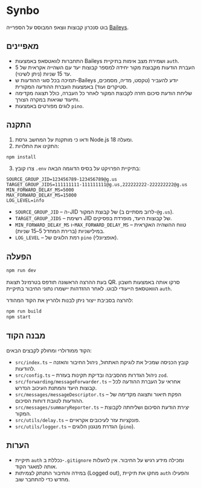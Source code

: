 # Synbo

בוט סנכרון קבוצות ווצאפ המבוסס על הספרייה [Baileys](https://baileys.wiki/).

## מאפיינים

- התחברות לוואטסאפ באמצעות Baileys ושמירת מצב אימות בתיקיית `auth`.
- העברת הודעות מקבוצת מקור יחידה למספר קבוצות יעד עם השהייה אקראית של 5 עד 15 שניות (ניתן לשינוי).
- תמיכה בכל סוגי ההודעות ש-Baileys יודע להעביר (טקסט, מדיה, מסמכים, סטיקרים ועוד) באמצעות העברת ההודעה המקורית.
- שליחת הודעת סיכום חזרה לקבוצת המקור לאחר כל העברה, כולל תצוגה מקדימה ותיעוד שגיאות במקרה הצורך.
- לוגים מפורטים באמצעות `pino`.

## התקנה

1. ודאו כי מותקנת על המחשב גרסת Node.js 18 ומעלה.
2. התקינו את התלויות:

```bash
npm install
```

3. צרו קובץ `.env` בתיקיית הפרויקט על בסיס הדוגמה הבאה:

```
SOURCE_GROUP_JID=123456789-123456789@g.us
TARGET_GROUP_JIDS=111111111-111111111@g.us,222222222-222222222@g.us
MIN_FORWARD_DELAY_MS=5000
MAX_FORWARD_DELAY_MS=15000
LOG_LEVEL=info
```

- `SOURCE_GROUP_JID` – ה-JID של קבוצת המקור (לרוב מסתיים ב-`@g.us`).
- `TARGET_GROUP_JIDS` – רשימת JID של קבוצות היעד, מופרדת בפסיקים.
- `MIN_FORWARD_DELAY_MS` ו-`MAX_FORWARD_DELAY_MS` – טווח ההשהיה האקראית במילישניות (ברירת המחדל 5–15 שניות).
- `LOG_LEVEL` – רמת הלוגים של `pino` (אופציונלי).

## הפעלה

```bash
npm run dev
```

בעת ההרצה הראשונה תודפס בטרמינל תצוגת QR. סרקו אותה באמצעות חשבון הוואטסאפ הייעודי לבוט. לאחר ההזדהות יישמרו נתוני החיבור בתיקיית `auth`.

להרצה בסביבת ייצור ניתן לבנות ולהריץ את הקוד המהודר:

```bash
npm run build
npm start
```

## מבנה הקוד

הקוד ממודולרי ומחולק לקבצים הבאים:

- `src/index.ts` – קובץ הכניסה שמכיל את לוגיקת האתחול, ניהול החיבור והאזנה להודעות.
- `src/config.ts` – ניהול הגדרות מהסביבה ובדיקת תקינות בעזרת `zod`.
- `src/forwarding/messageForwarder.ts` – אחראי על העברת ההודעה לכל קבוצות היעד והמתנת העיכוב הנדרש.
- `src/messages/messageDescriptor.ts` – הפקת תיאור ותצוגה מקדימה של ההודעות לטובת דוחות הסיכום.
- `src/messages/summaryReporter.ts` – יצירת הודעת הסיכום ושליחתה לקבוצת המקור.
- `src/utils/delay.ts` – פונקציות עזר לעיכובים אקראיים.
- `src/utils/logger.ts` – הגדרת מנגנון הלוגים (`pino`).

## הערות

- תיקיית `auth` נכללת ב-`.gitignore` ומכילה מידע רגיש על החיבור. אין להעלות אותה למאגר הקוד.
- במידה והחיבור התנתק לצמיתות (Logged out), מחקו את תיקיית `auth` והפעילו מחדש כדי להתחבר שוב.
